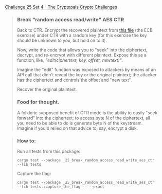 [Challenge 25 Set 4 - The Cryptopals Crypto Challenges](https://cryptopals.com/sets/4/challenges/25)

> ### Break "random access read/write" AES CTR
>
> Back to CTR. Encrypt the recovered plaintext from [this file](https://cryptopals.com/static/challenge-data/25.txt) (the ECB exercise) under CTR with a random key (for this exercise the key should be unknown to you, but hold on to it).
>
> Now, write the code that allows you to "seek" into the ciphertext, decrypt, and re-encrypt with different plaintext. Expose this as a function, like, _"edit(ciphertext, key, offset, newtext)"_.
>
> Imagine the "edit" function was exposed to attackers by means of an API call that didn't reveal the key or the original plaintext; the attacker has the ciphertext and controls the offset and "new text".
>
> Recover the original plaintext.
>
> ### Food for thought.
>
> A folkloric supposed benefit of CTR mode is the ability to easily "seek forward" into the ciphertext; to access byte N of the ciphertext, all you need to be able to do is generate byte N of the keystream. Imagine if you'd relied on that advice to, say, encrypt a disk.

> ### How to:
> Run all tests from this package:
>
>     cargo test --package _25_break_random_access_read_write_aes_ctr --lib tests
>
> Capture the flag:
>
>     cargo test --package _25_break_random_access_read_write_aes_ctr --lib tests::capture_the_flag -- --exact
